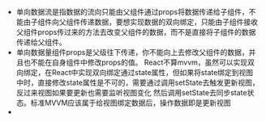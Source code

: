 - 单向数据流是指数据的流向只能由父组件通过props将数据传递给子组件，不能由子组件向父组件传递数据，要想实现数据的双向绑定，只能由子组件接收父组件props传过来的方法去改变父组件的数据，而不是直接将子组件的数据传递给父组件。
- 单向数据量组件props是父级往下传递，你不能向上去修改父组件的数据，并且也不能在自身组件中修改props的值。
React不算mvvm，虽然可以实现双向绑定，在React中实现双向绑定通过state属性，但如果将state绑定到视图中时，直接修改state属性是不可的，需要通过调用setState去触发更新视图，反过来视图如果要更新也需要监听视图变化 然后调用setState去同步state状态。标准MVVM应该属于给视图绑定数据后，操作数据即是更新视图
- 